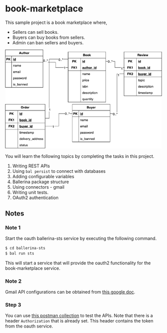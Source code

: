# book-marketplace

This sample project is a book marketplace where,
- Sellers can sell books.
- Buyers can buy books from sellers.
- Admin can ban sellers and buyers.

![Overview of the book market](/book-marketplace/resources/bookstore.er.png)

You will learn the following topics by completing the tasks in this project.

1. Writing REST APIs
2. Using `bal persist` to connect with databases
3. Adding configurable variables
4. Ballerina package structure
5. Using connectors - gmail
6. Writing unit tests.
7. OAuth2 authentication

## Notes

### Note 1

Start the oauth ballerina-sts service by executing the following command.

```bash
$ cd ballerina-sts
$ bal run sts
```

This will start a service that will provide the oauth2 functionality for the book-marketplace service.

### Note 2

Gmail API configurations can be obtained from [this google doc](https://docs.google.com/document/d/1i_nlEQeNwMTICqpGNAswIGlaj1nPJmiyZsP6PVrzCh4/edit?usp=sharing).

### Step 3

You can use [this postman collection](https://www.postman.com/sasnaka/workspace/uom/collection/8343289-0fe2a425-352e-4614-be7c-e46f5da5d8b4?action=share&creator=8343289) to test the APIs. Note that there is a header `Authorization` that is already set. This header contains the token from the oauth service.

